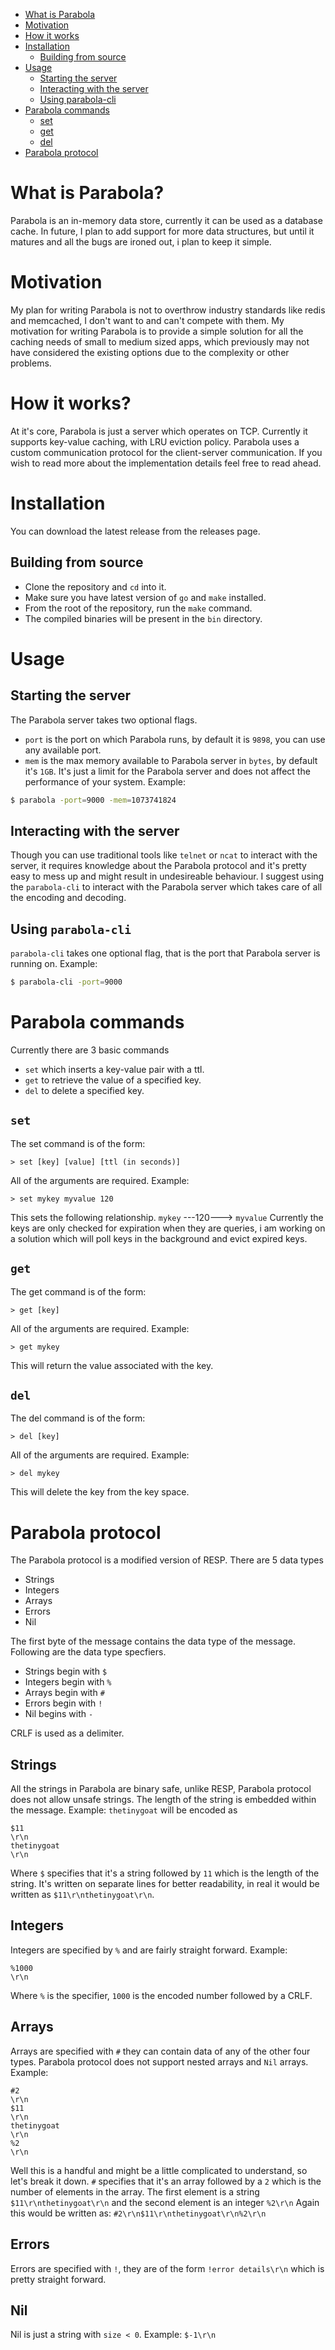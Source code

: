 - [What is Parabola](#what-is-parabola)
- [Motivation](#motivation)
- [How it works](#how-it-works)
- [Installation](#installation)
  - [Building from source](#building-from-source)
- [Usage](#usage)
  - [Starting the server](#starting-the-server)
  - [Interacting with the server](#interacting-with-the-server)
  -	[Using parabola-cli](#using-parabola-cli)
- [Parabola commands](#parabola-commands)
  - [set](#set)
  - [get](#get)
  - [del](#del)
- [Parabola protocol](#parabola-protocol)

# What is Parabola?
Parabola is an in-memory data store, currently it can be used as a database cache. In future, I plan to add support for more data structures, but until it matures and all the bugs are ironed out, i plan to keep it simple.
# Motivation
My plan for writing Parabola is not to overthrow industry standards like redis and memcached, I don't want to and can't compete with them. My motivation for writing Parabola is to provide a simple solution for all the caching needs of small to medium sized apps, which previously may not have considered the existing options due to the complexity or other problems.
# How it works?
At it's core, Parabola is just a server which operates on TCP. Currently it supports key-value caching, with LRU eviction policy. Parabola uses a custom communication protocol for the client-server communication. If you wish to read more about the implementation details feel free to read ahead.

# Installation
You can download the latest release from the releases page.
## Building from source
- Clone the repository and `cd` into it.
- Make sure you have latest version of `go` and `make` installed.
- From the root of the repository, run the `make` command.
- The compiled binaries will be present in the `bin` directory.

# Usage
## Starting the server
The Parabola server takes two optional flags.
- `port` is the port on which Parabola runs, by default it is `9898`, you can use any available port.
- `mem` is the max memory available to Parabola server in `bytes`, by default it's `1GB`. It's just a limit for the Parabola server and does not affect the performance of your system.
Example:
```bash
$ parabola -port=9000 -mem=1073741824
```
## Interacting with the server
Though you can use traditional tools like `telnet` or `ncat` to interact with the server, it requires knowledge about the Parabola protocol and it's pretty easy to mess up and might result in undesireable behaviour. I suggest using the `parabola-cli` to interact with the Parabola server which takes care of all the encoding and decoding.
## Using `parabola-cli`
`parabola-cli` takes one optional flag, that is the port that Parabola server is running on.
Example:
```bash
$ parabola-cli -port=9000
```

# Parabola commands
Currently there are 3 basic commands
- `set` which inserts a key-value pair with a ttl.
- `get` to retrieve the value of a specified key.
- `del` to delete a specified key.

## `set`
The set command is of the form:
```
> set [key] [value] [ttl (in seconds)]
```
All of the arguments are required.
Example:
```
> set mykey myvalue 120
```
This sets the following relationship.
`mykey` ---120---> `myvalue`
Currently the keys are only checked for expiration when they are queries, i am working on a solution which will poll keys in the background and evict expired keys.

## `get`
The get command is of the form:
```
> get [key]
```
All of the arguments are required.
Example:
```
> get mykey
```
This will return the value associated with the key.

## `del`
The del command is of the form:
```
> del [key]
```
All of the arguments are required.
Example:
```
> del mykey
```
This will delete the key from the key space.

# Parabola protocol
The Parabola protocol is a modified version of RESP.
There are 5 data types
- Strings
- Integers
- Arrays
- Errors
- Nil

The first byte of the message contains the data type of the message. Following are the data type specfiers. 
- Strings begin with `$`
- Integers begin with `%`
- Arrays begin with `#`
- Errors begin with `!`
- Nil begins with `-`

CRLF is used as a delimiter.
## Strings
All the strings in Parabola are binary safe, unlike RESP, Parabola protocol does not allow unsafe strings. 
The length of the string is embedded within the message.
Example:
`thetinygoat` will be encoded as
```
$11
\r\n
thetinygoat
\r\n
```
Where `$` specifies that it's a string followed by `11` which is the length of the string. It's written on separate lines for better readability, in real it would be written as `$11\r\nthetinygoat\r\n`.

## Integers
Integers are specified by `%` and are fairly straight forward.
Example:
```
%1000
\r\n
```
Where `%` is the specifier, `1000` is the encoded number followed by a CRLF.

## Arrays
Arrays are specified with `#` they can contain data of any of the other four types. Parabola protocol does not support nested arrays and `Nil` arrays.
Example:
```
#2
\r\n
$11
\r\n
thetinygoat
\r\n
%2
\r\n
```
Well this is a handful and might be a little complicated to understand, so let's break it down.
`#` specifies that it's an array followed by a `2` which is the number of elements in the array.
The first element is a string `$11\r\nthetinygoat\r\n` and the second element is an integer `%2\r\n`
Again this would be written  as:
 `#2\r\n$11\r\nthetinygoat\r\n%2\r\n`
## Errors
Errors are specified with `!`, they are of the form `!error details\r\n`
which is pretty straight forward.
## Nil
Nil is just a string with `size < 0`.
Example:
`$-1\r\n`

